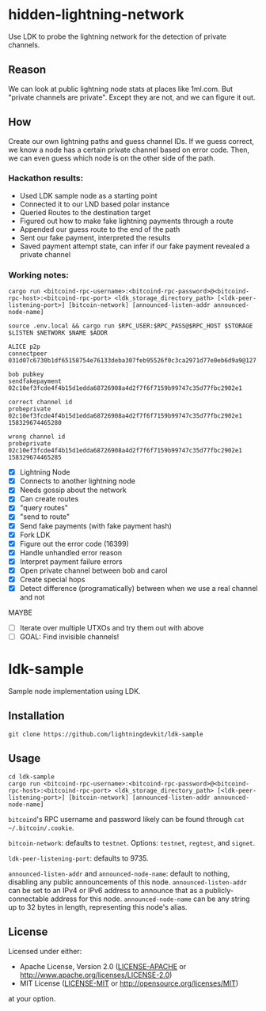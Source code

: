 # hidden-lightning-network

Use LDK to probe the lightning network for the detection of private channels. 

## Reason

We can look at public lightning node stats at places like 1ml.com. But "private channels are private". Except they are not, and we can figure it out.

## How 

Create our own lightning paths and guess channel IDs. If we guess correct, we know a node has a certain private channel based on error code. Then, we can even guess which node is on the other side of the path.

### Hackathon results: 

- Used LDK sample node as a starting point
- Connected it to our LND based polar instance
- Queried Routes to the destination target
- Figured out how to make fake lightning payments through a route
- Appended our guess route to the end of the path
- Sent our fake payment, interpreted the results
- Saved payment attempt state, can infer if our fake payment revealed a private channel


### Working notes:

```
cargo run <bitcoind-rpc-username>:<bitcoind-rpc-password>@<bitcoind-rpc-host>:<bitcoind-rpc-port> <ldk_storage_directory_path> [<ldk-peer-listening-port>] [bitcoin-network] [announced-listen-addr announced-node-name]
```

```
source .env.local && cargo run $RPC_USER:$RPC_PASS@$RPC_HOST $STORAGE $LISTEN $NETWORK $NAME $ADDR
```

```
ALICE p2p
connectpeer 031d07c6730b1df65158754e76133deba307feb95526f0c3ca2971d77e0eb6d9a9@127.0.0.1:9735

bob pubkey
sendfakepayment 02c10ef3fcde4f4b15d1edda68726908a4d2f7f6f7159b99747c35d77fbc2902e1

correct channel id
probeprivate 02c10ef3fcde4f4b15d1edda68726908a4d2f7f6f7159b99747c35d77fbc2902e1 158329674465280

wrong channel id
probeprivate 02c10ef3fcde4f4b15d1edda68726908a4d2f7f6f7159b99747c35d77fbc2902e1 158329674465285
```

- [x] Lightning Node
- [x] Connects to another lightning node
- [x] Needs gossip about the network
- [x] Can create routes
- [x] "query routes"
- [x] "send to route"
- [x] Send fake payments (with fake payment hash)
- [x] Fork LDK
- [x] Figure out the error code (16399)
- [x] Handle unhandled error reason
- [x] Interpret payment failure errors
- [x] Open private channel between bob and carol
- [x] Create special hops
- [x] Detect difference (programatically) between when we use a real channel and not

MAYBE
- [ ] Iterate over multiple UTXOs and try them out with above
- [ ] GOAL: Find invisible channels!

# ldk-sample
Sample node implementation using LDK.

## Installation
```
git clone https://github.com/lightningdevkit/ldk-sample
```

## Usage
```
cd ldk-sample
cargo run <bitcoind-rpc-username>:<bitcoind-rpc-password>@<bitcoind-rpc-host>:<bitcoind-rpc-port> <ldk_storage_directory_path> [<ldk-peer-listening-port>] [bitcoin-network] [announced-listen-addr announced-node-name]
```
`bitcoind`'s RPC username and password likely can be found through `cat ~/.bitcoin/.cookie`.

`bitcoin-network`: defaults to `testnet`. Options: `testnet`, `regtest`, and `signet`.

`ldk-peer-listening-port`: defaults to 9735.

`announced-listen-addr` and `announced-node-name`: default to nothing, disabling any public announcements of this node.
`announced-listen-addr` can be set to an IPv4 or IPv6 address to announce that as a publicly-connectable address for this node.
`announced-node-name` can be any string up to 32 bytes in length, representing this node's alias.

## License

Licensed under either:

 * Apache License, Version 2.0 ([LICENSE-APACHE](LICENSE-APACHE) or http://www.apache.org/licenses/LICENSE-2.0)
 * MIT License ([LICENSE-MIT](LICENSE-MIT) or http://opensource.org/licenses/MIT)

at your option.
